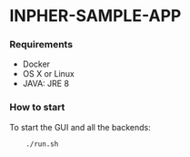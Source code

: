 # INPHER-SAMPLE-APP

### Requirements

- Docker
- OS X or Linux
- JAVA: JRE 8

### How to start

To start the GUI and all the backends:
```
    ./run.sh
```

